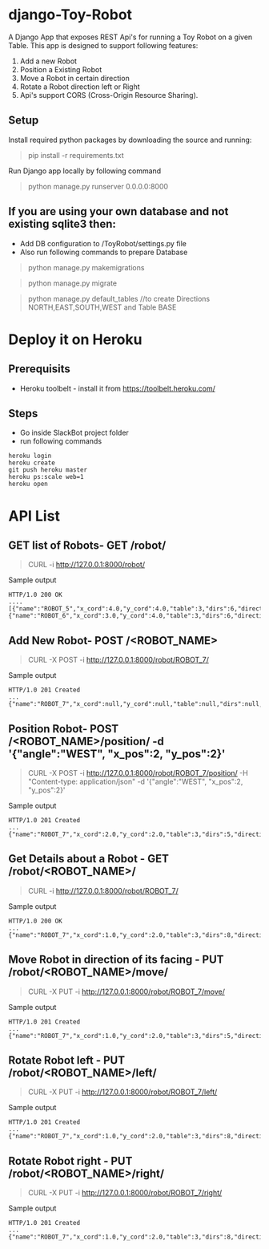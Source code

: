 django-Toy-Robot
==================

A Django App that exposes REST Api's for running a Toy Robot on a given Table. This app is designed to support following features:

1. Add a new Robot
2. Position a Existing Robot
3. Move a Robot in certain direction
4. Rotate a Robot direction left or Right
5. Api's support CORS (Cross-Origin Resource Sharing).

## Setup ##
Install required python packages by downloading the source and running:

>   pip install -r requirements.txt

Run Django app locally by following command

>   python manage.py runserver 0.0.0.0:8000

## If you are using your own database and not existing sqlite3 then:
- Add DB configuration to /ToyRobot/settings.py file
- Also run following commands to prepare Database

>   python manage.py makemigrations

>   python manage.py migrate

>   python manage.py default_tables //to create Directions NORTH,EAST,SOUTH,WEST and Table BASE 

# Deploy it on Heroku

## Prerequisits
- Heroku toolbelt - install it from https://toolbelt.heroku.com/

## Steps
- Go inside SlackBot project folder
- run following commands

```shell
heroku login
heroku create
git push heroku master
heroku ps:scale web=1
heroku open
```


# API List

## GET list of Robots- GET /robot/

>   CURL -i http://127.0.0.1:8000/robot/

Sample output
```shell
HTTP/1.0 200 OK
....
[{"name":"ROBOT_5","x_cord":4.0,"y_cord":4.0,"table":3,"dirs":6,"direction":"EAST"},{"name":"ROBOT_6","x_cord":3.0,"y_cord":4.0,"table":3,"dirs":6,"direction":"EAST"}]
```

## Add New Robot- POST /<ROBOT_NAME>
>   CURL -X POST -i http://127.0.0.1:8000/robot/ROBOT_7/

Sample output
```shell
HTTP/1.0 201 Created
...
{"name":"ROBOT_7","x_cord":null,"y_cord":null,"table":null,"dirs":null,"direction":null}
```

## Position Robot- POST /<ROBOT_NAME>/position/ -d '{"angle":"WEST", "x_pos":2, "y_pos":2}'
>   CURL -X POST -i http://127.0.0.1:8000/robot/ROBOT_7/position/ -H "Content-type: application/json" -d '{"angle":"WEST", "x_pos":2, "y_pos":2}'

Sample output
```shell
HTTP/1.0 201 Created
...
{"name":"ROBOT_7","x_cord":2.0,"y_cord":2.0,"table":3,"dirs":5,"direction":"WEST"}
```

## Get Details about a Robot - GET /robot/<ROBOT_NAME>/
>   CURL -i http://127.0.0.1:8000/robot/ROBOT_7/

Sample output
```shell
HTTP/1.0 200 OK
...
{"name":"ROBOT_7","x_cord":1.0,"y_cord":2.0,"table":3,"dirs":8,"direction":"WEST"}
```

## Move Robot in direction of its facing - PUT /robot/<ROBOT_NAME>/move/
>   CURL -X PUT -i http://127.0.0.1:8000/robot/ROBOT_7/move/

Sample output
```shell
HTTP/1.0 201 Created
...
{"name":"ROBOT_7","x_cord":1.0,"y_cord":2.0,"table":3,"dirs":5,"direction":"WEST"}
```

## Rotate Robot left - PUT /robot/<ROBOT_NAME>/left/
>   CURL -X PUT -i http://127.0.0.1:8000/robot/ROBOT_7/left/

Sample output
```shell
HTTP/1.0 201 Created
...
{"name":"ROBOT_7","x_cord":1.0,"y_cord":2.0,"table":3,"dirs":8,"direction":"SOUTH"}
```

## Rotate Robot right - PUT /robot/<ROBOT_NAME>/right/
>   CURL -X PUT -i http://127.0.0.1:8000/robot/ROBOT_7/right/

Sample output
```shell
HTTP/1.0 201 Created
...
{"name":"ROBOT_7","x_cord":1.0,"y_cord":2.0,"table":3,"dirs":8,"direction":"WEST"}
```
